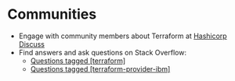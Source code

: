 # Communities

- Engage with community members about Terraform at [Hashicorp Discuss](https://discuss.hashicorp.com/c/terraform-core)
- Find answers and ask questions on Stack Overflow:
    - [Questions tagged \[terraform\]](https://stackoverflow.com/questions/tagged/terraform)
    - [Questions tagged \[terraform-provider-ibm\]](https://stackoverflow.com/questions/tagged/terraform-provider-ibm)
